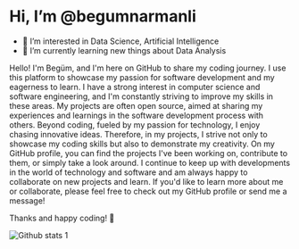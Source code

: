  # Hi, I’m @begumnarmanli
- 👀 I’m interested in Data Science, Artificial Intelligence
- 🌱 I’m currently learning new things about Data Analysis


Hello! I'm Begüm, and I'm here on GitHub to share my coding journey. I use this platform to showcase my passion for software development and my eagerness to learn.
I have a strong interest in computer science and software engineering, and I'm constantly striving to improve my skills in these areas.
My projects are often open source, aimed at sharing my experiences and learnings in the software development process with others.
Beyond coding, fueled by my passion for technology, I enjoy chasing innovative ideas. Therefore, in my projects, I strive not only to showcase my coding skills but also to demonstrate my creativity.
On my GitHub profile, you can find the projects I've been working on, contribute to them, or simply take a look around.
I continue to keep up with developments in the world of technology and software and am always happy to collaborate on new projects and learn.
If you'd like to learn more about me or collaborate, please feel free to check out my GitHub profile or send me a message!

Thanks and happy coding! 🤩



![Github stats 1](https://github-readme-stats.vercel.app/api?username=begumnarmanli&show_icons=true&theme=radical) 

<!---
begumnarmanli/begumnarmanli is a ✨ special ✨ repository because its `README.md` (this file) appears on your GitHub profile.
You can click the Preview link to take a look at your changes.
--->
